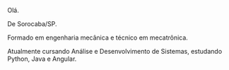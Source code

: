 Olá.

De Sorocaba/SP.

Formado em engenharia mecânica e técnico em mecatrônica.

Atualmente cursando Análise e Desenvolvimento de Sistemas, estudando Python, Java e Angular.
